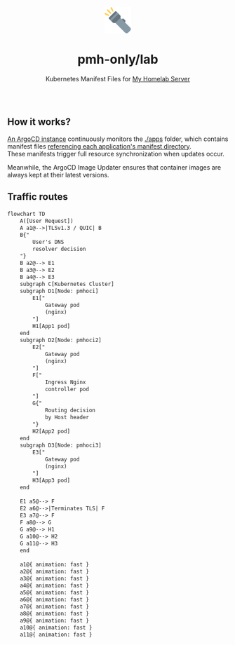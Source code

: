 <div align="center">

<img src="./docs/flashlight.svg" width="60px"/>

# pmh-only/lab
Kubernetes Manifest Files for [My Homelab Server](https://pmh.codes)

<br />
<br />
</div>

## How it works?
[An ArgoCD instance](https://argo.pmh.codes/) continuously monitors the [./apps](https://github.com/pmh-only/lab/tree/main/apps) folder, which contains manifest files [referencing each application's manifest directory](https://argo.pmh.codes/applications/argocd/apps).\
These manifests trigger full resource synchronization when updates occur.

Meanwhile, the ArgoCD Image Updater ensures that container images are always kept at their latest versions.

## Traffic routes
```mermaid
flowchart TD
    A([User Request])
    A a1@-->|TLSv1.3 / QUIC| B
    B{"
        User's DNS
        resolver decision
    "}
    B a2@--> E1
    B a3@--> E2
    B a4@--> E3
    subgraph C[Kubernetes Cluster]
    subgraph D1[Node: pmhoci]
        E1["
            Gateway pod
            (nginx)
        "]
        H1[App1 pod]
    end
    subgraph D2[Node: pmhoci2]
        E2["
            Gateway pod
            (nginx)
        "]
        F["
            Ingress Nginx
            controller pod
        "]
        G{"
            Routing decision
            by Host header
        "}
        H2[App2 pod]
    end
    subgraph D3[Node: pmhoci3]
        E3["
            Gateway pod
            (nginx)
        "]
        H3[App3 pod]
    end

    E1 a5@--> F
    E2 a6@-->|Terminates TLS| F
    E3 a7@--> F
    F a8@--> G
    G a9@--> H1
    G a10@--> H2
    G a11@--> H3
    end

    a1@{ animation: fast }
    a2@{ animation: fast }
    a3@{ animation: fast }
    a4@{ animation: fast }
    a5@{ animation: fast }
    a6@{ animation: fast }
    a7@{ animation: fast }
    a8@{ animation: fast }
    a9@{ animation: fast }
    a10@{ animation: fast }
    a11@{ animation: fast }
```
